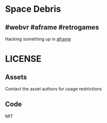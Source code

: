 # Space Debris 
## #webvr #aframe #retrogames

Hacking something up in [aframe](https://aframe.io)

# LICENSE

## Assets

Contact the asset authors for usage restrictions

## Code

MIT